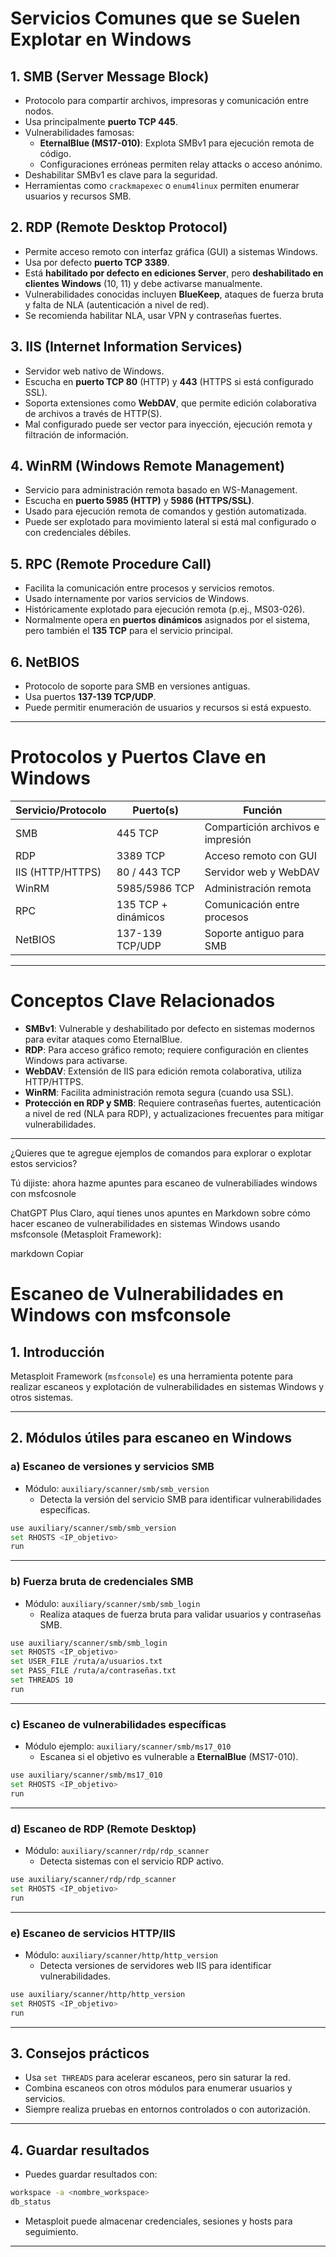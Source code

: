 # Servicios Comunes que se Suelen Explotar en Windows

## 1. SMB (Server Message Block)

- Protocolo para compartir archivos, impresoras y comunicación entre nodos.
- Usa principalmente **puerto TCP 445**.
- Vulnerabilidades famosas:  
  - **EternalBlue (MS17-010)**: Explota SMBv1 para ejecución remota de código.  
  - Configuraciones erróneas permiten relay attacks o acceso anónimo.
- Deshabilitar SMBv1 es clave para la seguridad.
- Herramientas como `crackmapexec` o `enum4linux` permiten enumerar usuarios y recursos SMB.
  
## 2. RDP (Remote Desktop Protocol)

- Permite acceso remoto con interfaz gráfica (GUI) a sistemas Windows.
- Usa por defecto **puerto TCP 3389**.
- Está **habilitado por defecto en ediciones Server**, pero **deshabilitado en clientes Windows** (10, 11) y debe activarse manualmente.
- Vulnerabilidades conocidas incluyen **BlueKeep**, ataques de fuerza bruta y falta de NLA (autenticación a nivel de red).
- Se recomienda habilitar NLA, usar VPN y contraseñas fuertes.

## 3. IIS (Internet Information Services)

- Servidor web nativo de Windows.
- Escucha en **puerto TCP 80** (HTTP) y **443** (HTTPS si está configurado SSL).
- Soporta extensiones como **WebDAV**, que permite edición colaborativa de archivos a través de HTTP(S).
- Mal configurado puede ser vector para inyección, ejecución remota y filtración de información.

## 4. WinRM (Windows Remote Management)

- Servicio para administración remota basado en WS-Management.
- Escucha en **puerto 5985 (HTTP)** y **5986 (HTTPS/SSL)**.
- Usado para ejecución remota de comandos y gestión automatizada.
- Puede ser explotado para movimiento lateral si está mal configurado o con credenciales débiles.

## 5. RPC (Remote Procedure Call)

- Facilita la comunicación entre procesos y servicios remotos.
- Usado internamente por varios servicios de Windows.
- Históricamente explotado para ejecución remota (p.ej., MS03-026).
- Normalmente opera en **puertos dinámicos** asignados por el sistema, pero también el **135 TCP** para el servicio principal.

## 6. NetBIOS

- Protocolo de soporte para SMB en versiones antiguas.
- Usa puertos **137-139 TCP/UDP**.
- Puede permitir enumeración de usuarios y recursos si está expuesto.

---

# Protocolos y Puertos Clave en Windows

| Servicio/Protocolo | Puerto(s)       | Función                              |
|--------------------|-----------------|------------------------------------|
| SMB                | 445 TCP         | Compartición archivos e impresión  |
| RDP                | 3389 TCP        | Acceso remoto con GUI               |
| IIS (HTTP/HTTPS)   | 80 / 443 TCP     | Servidor web y WebDAV               |
| WinRM              | 5985/5986 TCP   | Administración remota               |
| RPC                | 135 TCP + dinámicos | Comunicación entre procesos       |
| NetBIOS            | 137-139 TCP/UDP | Soporte antiguo para SMB            |

---

# Conceptos Clave Relacionados

- **SMBv1**: Vulnerable y deshabilitado por defecto en sistemas modernos para evitar ataques como EternalBlue.
- **RDP**: Para acceso gráfico remoto; requiere configuración en clientes Windows para activarse.
- **WebDAV**: Extensión de IIS para edición remota colaborativa, utiliza HTTP/HTTPS.
- **WinRM**: Facilita administración remota segura (cuando usa SSL).
- **Protección en RDP y SMB**: Requiere contraseñas fuertes, autenticación a nivel de red (NLA para RDP), y actualizaciones frecuentes para mitigar vulnerabilidades.

---

¿Quieres que te agregue ejemplos de comandos para explorar o explotar estos servicios?




Tú dijiste:
ahora hazme apuntes para escaneo de vulnerabiliades windows con msfcosnole 


ChatGPT Plus
Claro, aquí tienes unos apuntes en Markdown sobre cómo hacer escaneo de vulnerabilidades en sistemas Windows usando msfconsole (Metasploit Framework):

markdown
Copiar
# Escaneo de Vulnerabilidades en Windows con msfconsole

## 1. Introducción

Metasploit Framework (`msfconsole`) es una herramienta potente para realizar escaneos y explotación de vulnerabilidades en sistemas Windows y otros sistemas.

---

## 2. Módulos útiles para escaneo en Windows

### a) Escaneo de versiones y servicios SMB

- Módulo: `auxiliary/scanner/smb/smb_version`  
  - Detecta la versión del servicio SMB para identificar vulnerabilidades específicas.

```bash
use auxiliary/scanner/smb/smb_version
set RHOSTS <IP_objetivo>
run
```

---

### b) Fuerza bruta de credenciales SMB

- Módulo: `auxiliary/scanner/smb/smb_login`  
  - Realiza ataques de fuerza bruta para validar usuarios y contraseñas SMB.

```bash
use auxiliary/scanner/smb/smb_login
set RHOSTS <IP_objetivo>
set USER_FILE /ruta/a/usuarios.txt
set PASS_FILE /ruta/a/contraseñas.txt
set THREADS 10
run
```

---

### c) Escaneo de vulnerabilidades específicas

- Módulo ejemplo: `auxiliary/scanner/smb/ms17_010`  
  - Escanea si el objetivo es vulnerable a **EternalBlue** (MS17-010).

```bash
use auxiliary/scanner/smb/ms17_010
set RHOSTS <IP_objetivo>
run
```

---

### d) Escaneo de RDP (Remote Desktop)

- Módulo: `auxiliary/scanner/rdp/rdp_scanner`  
  - Detecta sistemas con el servicio RDP activo.

```bash
use auxiliary/scanner/rdp/rdp_scanner
set RHOSTS <IP_objetivo>
run
```

---

### e) Escaneo de servicios HTTP/IIS

- Módulo: `auxiliary/scanner/http/http_version`  
  - Detecta versiones de servidores web IIS para identificar vulnerabilidades.

```bash
use auxiliary/scanner/http/http_version
set RHOSTS <IP_objetivo>
run
```

---

## 3. Consejos prácticos

- Usa `set THREADS` para acelerar escaneos, pero sin saturar la red.
- Combina escaneos con otros módulos para enumerar usuarios y servicios.
- Siempre realiza pruebas en entornos controlados o con autorización.

---

## 4. Guardar resultados

- Puedes guardar resultados con:

```bash
workspace -a <nombre_workspace>
db_status
```

- Metasploit puede almacenar credenciales, sesiones y hosts para seguimiento.

---
